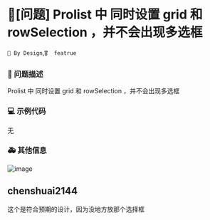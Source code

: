 # 🧐[问题] Prolist 中 同时设置 grid 和 rowSelection ，并不会出现多选框

`🎨 By Design`,`🎖️  featrue`

### 🧐 问题描述

Prolist 中 同时设置 grid 和 rowSelection ，并不会出现多选框

### 💻 示例代码

无

### 🚑 其他信息

![image](https://user-images.githubusercontent.com/16081489/123408200-52e38d80-d5df-11eb-9803-9e8ce3b89024.png)

## chenshuai2144

这个是符合预期的设计，因为没地方放那个选择框

